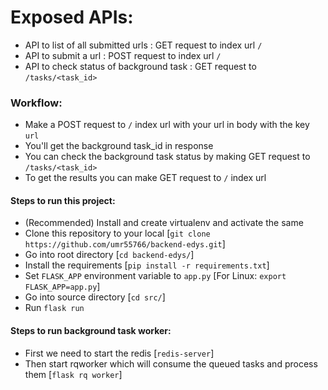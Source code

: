 # Exposed APIs:

- API to list of all submitted urls : GET request to index url `/`
- API to submit a url : POST request to index url `/`
- API to check status of background task : GET request to `/tasks/<task_id>`

### Workflow:

- Make a POST request to `/` index url with your url in body with the key `url`
- You'll get the background task_id in response
- You can check the background task status by making GET request to `/tasks/<task_id>`
- To get the results you can make GET request to `/` index url


#### Steps to run this project:

- (Recommended) Install and create virtualenv and activate the same
- Clone this repository to your local [`git clone https://github.com/umr55766/backend-edys.git`]
- Go into root directory [`cd backend-edys/`]
- Install the requirements [`pip install -r requirements.txt`]
- Set `FLASK_APP` environment variable to `app.py` [For Linux: `export FLASK_APP=app.py`]
- Go into source directory [`cd src/`]
- Run `flask run`


#### Steps to run background task worker:

- First we need to start the redis [`redis-server`]
- Then start rqworker which will consume the queued tasks and process them [`flask rq worker`]
